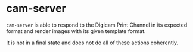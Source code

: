 # cam-server
`cam-server` is able to respond to the Digicam Print Channel in its expected format and render images with its given template format.

It is not in a final state and does not do all of these actions coherently.
